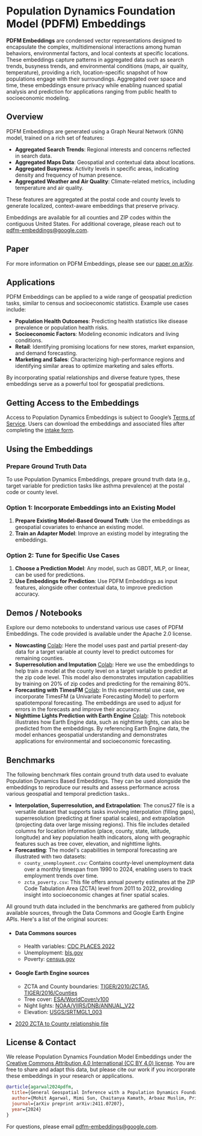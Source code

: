 # Population Dynamics Foundation Model (PDFM) Embeddings

**PDFM Embeddings** are condensed vector representations designed to encapsulate the complex, multidimensional interactions among human behaviors, environmental factors, and local contexts at specific locations. These embeddings capture patterns in aggregated data such as search trends, busyness trends, and environmental conditions (maps, air quality, temperature), providing a rich, location-specific snapshot of how populations engage with their surroundings. Aggregated over space and time, these embeddings ensure privacy while enabling nuanced spatial analysis and prediction for applications ranging from public health to socioeconomic modeling.

## Overview

PDFM Embeddings are generated using a Graph Neural Network (GNN) model, trained on a rich set of features:
- **Aggregated Search Trends**: Regional interests and concerns reflected in search data.
- **Aggregated Maps Data**: Geospatial and contextual data about locations.
- **Aggregated Busyness**: Activity levels in specific areas, indicating density and frequency of human presence.
- **Aggregated Weather and Air Quality**: Climate-related metrics, including temperature and air quality.

These features are aggregated at the postal code and county levels to generate localized, context-aware embeddings that preserve privacy.

Embeddings are available for all counties and ZIP codes within the contiguous United States. For additional coverage, please reach out to [pdfm-embeddings@google.com](mailto:pdfm-embeddings@google.com).

## Paper

For more information on PDFM Embeddings, please see our [paper on arXiv](https://arxiv.org/abs/2411.07207).

## Applications

PDFM Embeddings can be applied to a wide range of geospatial prediction tasks, similar to census and socioeconomic statistics. Example use cases include:

- **Population Health Outcomes**: Predicting health statistics like disease prevalence or population health risks.
- **Socioeconomic Factors**: Modeling economic indicators and living conditions.
- **Retail**: Identifying promising locations for new stores, market expansion, and demand forecasting.
- **Marketing and Sales**: Characterizing high-performance regions and identifying similar areas to optimize marketing and sales efforts.

By incorporating spatial relationships and diverse feature types, these embeddings serve as a powerful tool for geospatial predictions.

## Getting Access to the Embeddings

Access to Population Dynamics Embeddings is subject to Google’s [Terms of Service](https://policies.google.com/terms). Users can download the embeddings and associated files after completing the [intake form](https://docs.google.com/forms/d/e/1FAIpQLSeZLIqTCIx1-OiBzUnqXZpu_k5M223ZvMmqwQhMZ_0TkaWhEQ/viewform?usp=dialog).

## Using the Embeddings

### Prepare Ground Truth Data
To use Population Dynamics Embeddings, prepare ground truth data (e.g., target variable for prediction tasks like asthma prevalence) at the postal code or county level.

### Option 1: Incorporate Embeddings into an Existing Model
1. **Prepare Existing Model-Based Ground Truth**: Use the embeddings as geospatial covariates to enhance an existing model.
2. **Train an Adapter Model**: Improve an existing model by integrating the embeddings.

### Option 2: Tune for Specific Use Cases
1. **Choose a Prediction Model**: Any model, such as GBDT, MLP, or linear, can be used for predictions.
2. **Use Embeddings for Prediction**: Use PDFM Embeddings as input features, alongside other contextual data, to improve prediction accuracy.

## Demos / Notebooks

Explore our demo notebooks to understand various use cases of PDFM Embeddings. The code provided is available under the Apache 2.0 license.

- **Nowcasting** [Colab](https://colab.sandbox.google.com/github/google-research/population-dynamics/blob/master/notebooks/pdfm_nowcasting.ipynb): Here the model uses past and partial present-day data for a target variable at county level to predict outcomes for remaining counties. 
- **Superresolution and Imputation** [Colab](https://colab.sandbox.google.com/github/google-research/population-dynamics/blob/master/notebooks/pdfm_superresolution_and_imputation.ipynb): Here we use the embeddings to help train a model at the county level on a target variable to predict at the zip code level. This model also demonstrates imputation capabilities by training on 20% of zip codes and predicting for the remaining 80%.
- **Forecasting with TimesFM** [Colab](https://colab.sandbox.google.com/github/google-research/population-dynamics/blob/master/notebooks/pdfm_timesfm_forecasting_final.ipynb): In this experimental use case, we incorporate TimesFM (a Univariate Forecasting Model) to perform spatiotemporal forecasting. The embeddings are used to adjust for errors in the forecasts and improve their accuracy.
- **Nighttime Lights Prediction with Earth Engine** [Colab](https://colab.sandbox.google.com/github/google-research/population-dynamics/blob/master/notebooks/pdfm_earth_engine.ipynb): This notebook illustrates how Earth Engine data, such as nighttime lights, can also be predicted from the embeddings. By referencing Earth Engine data, the model enhances geospatial understanding and demonstrates applications for environmental and socioeconomic forecasting.

## Benchmarks

The following benchmark files contain ground truth data used to evaluate Population Dynamics Based Embeddings. They can be used alongside the embeddings to reproduce our results and assess performance across various geospatial and temporal prediction tasks..

- **Interpolation, Superresolution, and Extrapolation**: The conus27 file is a versatile dataset that supports tasks involving interpolation (filling gaps), superresolution (predicting at finer spatial scales), and extrapolation (projecting data over large missing regions). This file includes detailed columns for location information (place, county, state, latitude, longitude) and key population health indicators, along with geographic features such as tree cover, elevation, and nighttime lights.
- **Forecasting**: The model's capabilities in temporal forecasting are illustrated with two datasets:
  - `county_unemployment.csv`: Contains county-level unemployment data over a monthly timespan from 1990 to 2024, enabling users to track employment trends over time.
  - `zcta_poverty.csv`: This file offers annual poverty estimates at the ZIP Code Tabulation Area (ZCTA) level from 2011 to 2022, providing insight into socioeconomic changes at finer spatial scales.

All ground truth data included in the benchmarks are gathered from publicly available sources, through the Data Commons and Google Earth Engine APIs. Here's a list of the original sources:

- #### Data Commons sources 
  - Health variables: [CDC PLACES 2022](https://data.cdc.gov/500-Cities-Places/PLACES-ZCTA-Data-GIS-Friendly-Format-2022-release/c76y-7pzg/about_data) 
  - Unemployment: [bls.gov](http://bls.gov)
  - Poverty: [census.gov](https://www.census.gov/programs-surveys/acs/data/data-via-ftp.html)

- #### Google Earth Engine sources
  - ZCTA and County boundaries: [TIGER/2010/ZCTA5](https://developers.google.com/earth-engine/datasets/catalog/TIGER_2010_ZCTA5#terms-of-use), [TIGER/2016/Counties](https://developers.google.com/earth-engine/datasets/catalog/TIGER_2016_Counties)
  - Tree cover: [ESA/WorldCover/v100](https://developers.google.com/earth-engine/datasets/catalog/ESA_WorldCover_v100)
  - Night lights: [NOAA/VIIRS/DNB/ANNUAL_V22](https://developers.google.com/earth-engine/datasets/catalog/NOAA_VIIRS_DNB_ANNUAL_V22)
  - Elevation: [USGS/SRTMGL1_003](https://developers.google.com/earth-engine/datasets/catalog/USGS_SRTMGL1_003)
- [2020 ZCTA to County relationship file](https://www2.census.gov/geo/docs/maps-data/data/rel2020/zcta520/tab20_zcta520_county20_natl.txt)



## License & Contact

We release Population Dynamics Foundation Model Embeddings under the [Creative Commons Attribution 4.0 International (CC BY 4.0) license](https://creativecommons.org/licenses/by/4.0/). You are free to share and adapt this data, but please cite our work if you incorporate these embeddings in your research or applications.

```bibtex
@article{agarwal2024pdfm,
  title={General Geospatial Inference with a Population Dynamics Foundation Model},
  author={Mohit Agarwal, Mimi Sun, Chaitanya Kamath, Arbaaz Muslim, Prithul Sarker, Joydeep Paul, Hector Yee, Marcin Sieniek, Kim Jablonski, Yael Mayer, David Fork, Sheila de Guia, Jamie McPike, Adam Boulanger, Tomer Shekel, David Schottlander, Yao Xiao, Manjit Chakravarthy Manukonda, Yun Liu, Neslihan Bulut, Sami Abu-el-haija, Arno Eigenwillig, Parth Kothari, Bryan Perozzi, Monica Bharel, Von Nguyen, Luke Barrington, Niv Efron, Yossi Matias, Greg Corrado, Krish Eswaran, Shruthi Prabhakara, Shravya Shetty, Gautam Prasad},
  journal={arXiv preprint arXiv:2411.07207},
  year={2024}
}
```
For questions, please email pdfm-embeddings@google.com.
